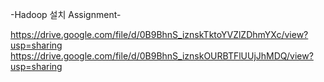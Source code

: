 -Hadoop 설치 Assignment-

https://drive.google.com/file/d/0B9BhnS_iznskTktoYVZlZDhmYXc/view?usp=sharing
https://drive.google.com/file/d/0B9BhnS_iznskOURBTFlUUjJhMDQ/view?usp=sharing



